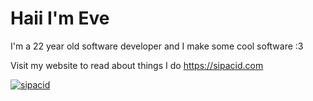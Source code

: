# Haii I'm Eve

I'm a 22 year old software developer and I make some cool software :3

Visit my website to read about things I do https://sipacid.com

[![sipacid](https://sipacid.com/buttons/sipacid.gif)](https://sipacid.com)
